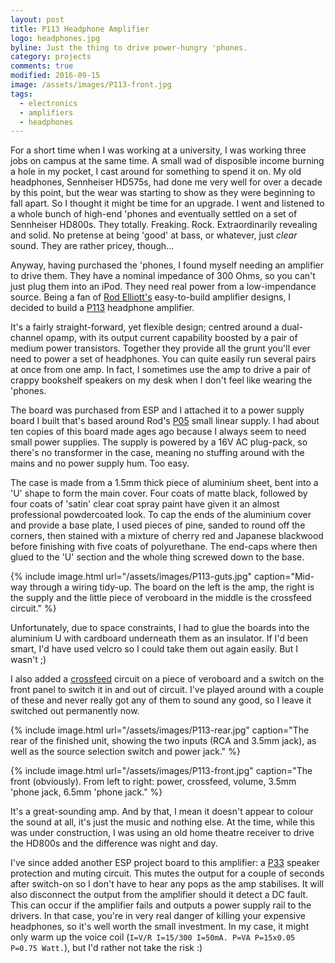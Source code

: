 ```yaml
---
layout: post
title: P113 Headphone Amplifier
logo: headphones.jpg
byline: Just the thing to drive power-hungry 'phones.
category: projects
comments: true
modified: 2016-09-15
image: /assets/images/P113-front.jpg
tags:
  - electronics
  - amplifiers
  - headphones
---
```


For a short time when I was working at a university, I was working three jobs on campus at the same time. A small wad of disposible income burning a hole in my pocket, I cast around for something to spend it on. My old headphones, Sennheiser HD575s, had done me very well for over a decade by this point, but the wear was starting to show as they were beginning to fall apart. So I thought it might be time for an upgrade. I went and listened to a whole bunch of high-end 'phones and eventually settled on a set of Sennheiser HD800s. They totally. Freaking. Rock. Extraordinarily revealing and solid.  No pretense at being 'good' at bass, or whatever, just _clear_ sound. They are rather pricey, though...

Anyway, having purchased the 'phones, I found myself needing an amplifier to drive them. They have a nominal impedance of 300 Ohms, so you can't just plug them into an iPod. They need real power from a low-impendance source. Being a fan of [Rod Elliott's](http://sound.whsites.net/index2.html) easy-to-build amplifier designs, I decided to build a [P113](http://sound.whsites.net/project113.htm) headphone amplifier.

It's a fairly straight-forward, yet flexible design; centred around a dual-channel opamp, with its output current capability boosted by a pair of medium power transistors. Together they provide all the grunt you'll ever need to power a set of headphones. You can quite easily run several pairs at once from one amp. In fact, I sometimes use the amp to drive a pair of crappy bookshelf speakers on my desk when I don't feel like wearing the 'phones.

The board was purchased from ESP and I attached it to a power supply board I built that's based around Rod's [P05](http://sound.whsites.net/project05b.htm) small linear supply. I had about ten copies of this board made ages ago because I always seem to need small power supplies. The supply is powered by a 16V AC plug-pack, so there's no transformer in the case, meaning no stuffing around with the mains and no power supply hum. Too easy.

The case is made from a 1.5mm thick piece of aluminium sheet, bent into a 'U' shape to form the main cover. Four coats of matte black, followed by four coats of 'satin' clear coat spray paint have given it an almost professional powdercoated look. To cap the ends of the aluminium cover and provide a base plate, I used pieces of pine, sanded to round off the corners, then stained with a mixture of cherry red and Japanese blackwood before finishing with five coats of polyurethane. The end-caps where then glued to the 'U' section and the whole thing screwed down to the base.

{% include image.html url="/assets/images/P113-guts.jpg" caption="Mid-way through a wiring tidy-up. The board on the left is the amp, the right is the supply and the little piece of veroboard in the middle is the crossfeed circuit." %}

Unfortunately, due to space constraints, I had to glue the boards into the aluminium U with cardboard underneath them as an insulator. If I'd been smart, I'd have used velcro so I could take them out again easily. But I wasn't ;)

I also added a [crossfeed](https://en.wikipedia.org/wiki/Crossfeed) circuit on a piece of veroboard and a switch on the front panel to switch it in and out of circuit. I've played around with a couple of these and never really got any of them to sound any good, so I leave it switched out permanently now.

{% include image.html url="/assets/images/P113-rear.jpg" caption="The rear of the finished unit, showing the two inputs (RCA and 3.5mm jack), as well as the source selection switch and power jack." %}

{% include image.html url="/assets/images/P113-front.jpg" caption="The front (obviously). From left to right: power, crossfeed, volume, 3.5mm 'phone jack, 6.5mm 'phone jack." %}

It's a great-sounding amp. And by that, I mean it doesn't appear to colour the sound at all, it's just the music and nothing else. At the time, while this was under construction, I was using an old home theatre receiver to drive the HD800s and the difference was night and day.

I've since added another ESP project board to this amplifier: a [P33](http://sound.whsites.net/project33.htm) speaker protection and muting circuit. This mutes the output for a couple of seconds after switch-on so I don't have to hear any pops as the amp stabilises. It will also disconnect the output from the amplifier should it detect a DC fault. This can occur if the amplifier fails and outputs a power supply rail to the drivers. In that case, you're in very real danger of killing your expensive headphones, so it's well worth the small investment. In my case, it might only warm up the voice coil (`I=V/R I=15/300 I=50mA. P=VA P=15x0.05 P=0.75 Watt.`), but I'd rather not take the risk :)
